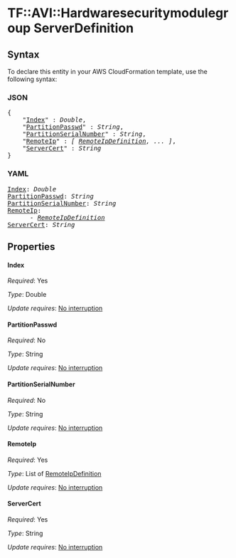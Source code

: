 # TF::AVI::Hardwaresecuritymodulegroup ServerDefinition

## Syntax

To declare this entity in your AWS CloudFormation template, use the following syntax:

### JSON

<pre>
{
    "<a href="#index" title="Index">Index</a>" : <i>Double</i>,
    "<a href="#partitionpasswd" title="PartitionPasswd">PartitionPasswd</a>" : <i>String</i>,
    "<a href="#partitionserialnumber" title="PartitionSerialNumber">PartitionSerialNumber</a>" : <i>String</i>,
    "<a href="#remoteip" title="RemoteIp">RemoteIp</a>" : <i>[ <a href="remoteipdefinition.md">RemoteIpDefinition</a>, ... ]</i>,
    "<a href="#servercert" title="ServerCert">ServerCert</a>" : <i>String</i>
}
</pre>

### YAML

<pre>
<a href="#index" title="Index">Index</a>: <i>Double</i>
<a href="#partitionpasswd" title="PartitionPasswd">PartitionPasswd</a>: <i>String</i>
<a href="#partitionserialnumber" title="PartitionSerialNumber">PartitionSerialNumber</a>: <i>String</i>
<a href="#remoteip" title="RemoteIp">RemoteIp</a>: <i>
      - <a href="remoteipdefinition.md">RemoteIpDefinition</a></i>
<a href="#servercert" title="ServerCert">ServerCert</a>: <i>String</i>
</pre>

## Properties

#### Index

_Required_: Yes

_Type_: Double

_Update requires_: [No interruption](https://docs.aws.amazon.com/AWSCloudFormation/latest/UserGuide/using-cfn-updating-stacks-update-behaviors.html#update-no-interrupt)

#### PartitionPasswd

_Required_: No

_Type_: String

_Update requires_: [No interruption](https://docs.aws.amazon.com/AWSCloudFormation/latest/UserGuide/using-cfn-updating-stacks-update-behaviors.html#update-no-interrupt)

#### PartitionSerialNumber

_Required_: No

_Type_: String

_Update requires_: [No interruption](https://docs.aws.amazon.com/AWSCloudFormation/latest/UserGuide/using-cfn-updating-stacks-update-behaviors.html#update-no-interrupt)

#### RemoteIp

_Required_: Yes

_Type_: List of <a href="remoteipdefinition.md">RemoteIpDefinition</a>

_Update requires_: [No interruption](https://docs.aws.amazon.com/AWSCloudFormation/latest/UserGuide/using-cfn-updating-stacks-update-behaviors.html#update-no-interrupt)

#### ServerCert

_Required_: Yes

_Type_: String

_Update requires_: [No interruption](https://docs.aws.amazon.com/AWSCloudFormation/latest/UserGuide/using-cfn-updating-stacks-update-behaviors.html#update-no-interrupt)

